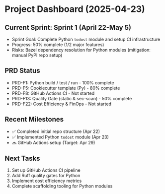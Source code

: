 # Project Dashboard (2025-04-23)

## Current Sprint: Sprint 1 (April 22-May 5)
- Sprint Goal: Complete Python `todost` module and setup CI infrastructure
- Progress: 50% complete (1/2 major features)
- Risks: Bazel dependency resolution for Python modules (mitigation: manual PyPI repo setup)

## PRD Status
- PRD-F1: Python build / test / run - 100% complete
- PRD-F5: Cookiecutter template (Py) - 80% complete
- PRD-F8: GitHub Actions CI - Not started
- PRD-F13: Quality Gate (static & sec-scan) - 50% complete
- PRD-F22: Cost Efficiency & FinOps - Not started

## Recent Milestones
- ✅ Completed initial repo structure (Apr 22)
- ✅ Implemented Python `todost` module (Apr 23)
- 🔜 GitHub Actions setup (Target: Apr 29)

## Next Tasks
1. Set up GitHub Actions CI pipeline
2. Add Ruff quality gates for Python
3. Implement cost efficiency metrics
4. Complete scaffolding tooling for Python modules